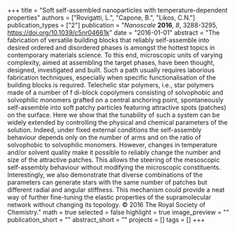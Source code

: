 +++
title = "Soft self-assembled nanoparticles with temperature-dependent properties"
authors = ["Rovigatti, L.", "Capone, B.", "Likos, C.N."]
publication_types = ["2"]
publication = "*Nanoscale* **2016**, *8*, 3288-3295, https://doi.org/10.1039/c5nr04661k"
date = "2016-01-01"
abstract = "The fabrication of versatile building blocks that reliably self-assemble into desired ordered and disordered phases is amongst the hottest topics in contemporary materials science. To this end, microscopic units of varying complexity, aimed at assembling the target phases, have been thought, designed, investigated and built. Such a path usually requires laborious fabrication techniques, especially when specific functionalisation of the building blocks is required. Telechelic star polymers, i.e., star polymers made of a number of f di-block copolymers consisting of solvophobic and solvophilic monomers grafted on a central anchoring point, spontaneously self-assemble into soft patchy particles featuring attractive spots (patches) on the surface. Here we show that the tunability of such a system can be widely extended by controlling the physical and chemical parameters of the solution. Indeed, under fixed external conditions the self-assembly behaviour depends only on the number of arms and on the ratio of solvophobic to solvophilic monomers. However, changes in temperature and/or solvent quality make it possible to reliably change the number and size of the attractive patches. This allows the steering of the mesoscopic self-assembly behaviour without modifying the microscopic constituents. Interestingly, we also demonstrate that diverse combinations of the parameters can generate stars with the same number of patches but different radial and angular stiffness. This mechanism could provide a neat way of further fine-tuning the elastic properties of the supramolecular network without changing its topology. © 2016 The Royal Society of Chemistry."
math = true
selected = false
highlight = true
image_preview = ""
publication_short = ""
abstract_short = ""
projects = []
tags = []
+++
